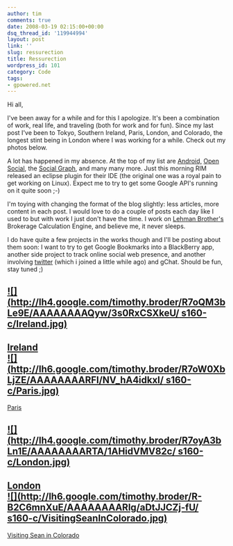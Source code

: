 ```yaml
---
author: tim
comments: true
date: 2008-03-19 02:15:00+00:00
dsq_thread_id: '119944994'
layout: post
link: ''
slug: ressurection
title: Ressurection
wordpress_id: 101
category: Code
tags:
- gpowered.net
---
```


Hi all,  
  
I've been away for a while and for this I apologize. It's been a combination
of work, real life, and traveling (both for work and for fun). Since my last
post I've been to Tokyo, Southern Ireland, Paris, London, and Colorado, the
longest stint being in London where I was working for a while. Check out my
photos below.  
  
A lot has happened in my absence. At the top of my list are
[Android,](http://code.google.com/android) [Open
Social](http://code.google.com/apis/opensocial), the [Social
Graph](http://code.google.com/apis/socialgraph), and many many more. Just this
morning RIM released an eclipse plugin for their IDE (the original one was a
royal pain to get working on Linux). Expect me to try to get some Google API's
running on it quite soon ;-)  
  
I'm toying with changing the format of the blog slightly: less articles, more
content in each post. I would love to do a couple of posts each day like I
used to but with work I just don't have the time. I work on [Lehman
Brother's](http://www.lehman.com) Brokerage Calculation Engine, and believe
me, it never sleeps.  
  
I do have quite a few projects in the works though and I'll be posting about
them soon: I want to try to get Google Bookmarks into a BlackBerry app,
another side project to track online social web presence, and another
involving [twitter](http://twitter.com/broderboy) (which i joined a little
while ago) and gChat. Should be fun, stay tuned ;)  
  
[![](http://lh4.google.com/timothy.broder/R7oQM3bLe9E/AAAAAAAAQyw/3s0RxCSXkeU/
s160-c/Ireland.jpg)](http://picasaweb.google.com/timothy.broder/Ireland)  
---  
[Ireland](http://picasaweb.google.com/timothy.broder/Ireland)  
[![](http://lh6.google.com/timothy.broder/R7oW0XbLjZE/AAAAAAAARFI/NV_hA4idkxI/
s160-c/Paris.jpg)](http://picasaweb.google.com/timothy.broder/Paris)  
---  
[Paris](http://picasaweb.google.com/timothy.broder/Paris)  
  
  
[![](http://lh4.google.com/timothy.broder/R7oyA3bLn1E/AAAAAAAARTA/1AHidVMV82c/
s160-c/London.jpg)](http://picasaweb.google.com/timothy.broder/London)  
---  
[London](http://picasaweb.google.com/timothy.broder/London)  
[![](http://lh6.google.com/timothy.broder/R-B2C6mnXuE/AAAAAAAARlg/aDtJJCZj-fU/
s160-c/VisitingSeanInColorado.jpg)](http://picasaweb.google.com/timothy.broder/VisitingSeanInColorado)  
---  
[Visiting Sean in
Colorado](http://picasaweb.google.com/timothy.broder/VisitingSeanInColorado)

